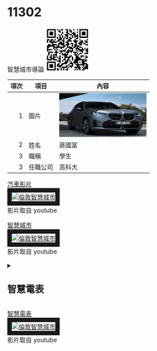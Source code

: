 # 11302
智慧城市導論
<img src="qrcode.png" width="100" Height="100" />


| 項次 | 項目 | 內容 |
|----:|------|------|
|1 | 圖片 | <img src="CAR.PNG" width="200" Height="100" />|
|2 | 姓名 | 蔣國富 |
|3 | 職稱 | 學生| 
|3 | 任職公司 | 高科大| 


<a href="https://www.youtube.com/watch?v=vqcu8KteKiRc&pp=ygUDYm13=" target="_blank">汽車影片</a><br>
<a href="http://www.youtube.com/watch?feature=player_embedded&v=qcu8KteKiRc&pp=ygUDYm13" target="_blank"><img src="http://img.youtube.com/vi/qcu8KteKiRc&pp=ygUDYm13/0.jpg" 
alt="倫敦智慧城市" width="400" height="250" border="10" /></a>
<br>影片取自 youtube



<a href="https://www.youtube.com/watch?v=Ja8cCeVuWCM" target="_blank">智慧城市</a><br>
<a href="http://www.youtube.com/watch?feature=player_embedded&v=Ja8cCeVuWCM" target="_blank"><img src="http://img.youtube.com/vi/Ja8cCeVuWCM/0.jpg" 
alt="倫敦智慧城市" width="400" height="250" border="10" /></a>
<br>影片取自 youtube




<details>
<summary>

## 智慧電表

</summary>
智慧電表如何運作？
「 AMI 智慧電表基礎建設（Advanced Metering Infrastructure, AMI）」由台電公司負責規劃及建置，除了智慧電表本身以外，還包含「通訊系統」及「電表資料管理系統」。「通訊系統」就是可以利用 wifi 連線的方式，將各戶人家的用電量，直接回傳用電度數到台電，以節省大量人力成本的一套系統；而「電表資料管理系統」則可以讓台電從後台分析用戶的用電習慣，計算出尖峰、離峰及半尖峰時段的用電量，身為使用者也可以透過「台灣電力APP」追蹤自己的用電量，進一步達到自發性節電的效率喔！
【房感小知識】AMI服務涵蓋哪些面向？
AMI資料應用主要涵蓋「資訊服務」、「需量反應」、「用戶端能源管理服務」及「費率方案」等服務面向：

資訊服務
發展視覺化用電資訊、用電提醒、住宅用電分析及提供費率方案試算等應用功能，以利用戶自主用電管理。
需量反應
運用 AMI 資料挖掘需量反應措施、發展自動需量反應，智慧調控用戶端設備，達自動化節電效果。
用戶端能源管理服務
台電公司鼓勵能源服務商運用 AMI 用戶端通訊模組用電數據，開發並提供用戶多元化電力數據加值應用服務，以普及用戶端能源管理服務。
費率方案
配合 AMI 智慧電表布建擴大至低壓用戶，台電公司陸續推出多元化電價方案供用戶選擇，並精進現有時間電價方案，以引導用戶移轉尖峰用電至離峰使用。
</details>


<a href="https://www.youtube.com/watch?v=H8vjakntBLk" target="_blank">智慧電表</a><br>
<a href="http://www.youtube.com/watch?feature=player_embedded&v=H8vjakntBLk" target="_blank"><img src="http://img.youtube.com/vi/H8vjakntBLk/0.jpg" 
alt="倫敦智慧城市" width="400" height="250" border="10" /></a>
<br>影片取自 youtube

